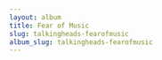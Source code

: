 ```yaml
---
layout: album
title: Fear of Music
slug: talkingheads-fearofmusic
album_slug: talkingheads-fearofmusic
---
```

